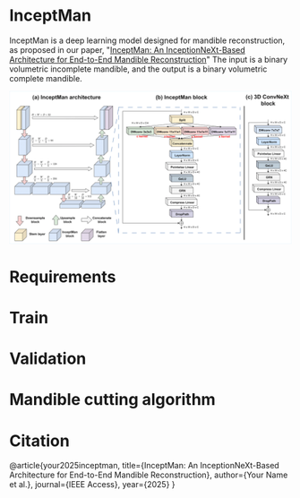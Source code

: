 # InceptMan

InceptMan is a deep learning model designed for mandible reconstruction, as proposed in our paper, "[InceptMan: An InceptionNeXt-Based Architecture for End-to-End Mandible Reconstruction](https://ieeexplore.ieee.org/document/11048542)" The input is a binary volumetric incomplete mandible, and the output is a binary volumetric complete mandible.

![alt text](https://github.com/oxygen-ii/InceptMan/blob/main/image/model.png?raw=true)

# Requirements

# Train

# Validation

# Mandible cutting algorithm

# Citation

@article{your2025inceptman,
  title={InceptMan: An InceptionNeXt-Based Architecture for End-to-End Mandible Reconstruction},
  author={Your Name et al.},
  journal={IEEE Access},
  year={2025}
}
